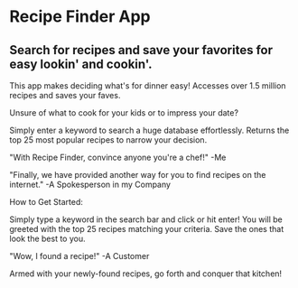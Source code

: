 <h1>Recipe Finder App</h1>

<h2>Search for recipes and save your favorites for easy lookin' and cookin'.</h2>

This app makes deciding what's for dinner easy!  Accesses over 1.5 million recipes and saves your faves.

Unsure of what to cook for your kids or to impress your date?

Simply enter a keyword to search a huge database effortlessly.  Returns the top 25 most popular recipes to narrow your decision.

"With Recipe Finder, convince anyone you're a chef!" -Me

"Finally, we have provided another way for you to find recipes on the internet." -A Spokesperson in my Company

How to Get Started:

Simply type a keyword in the search bar and click or hit enter!  You will be greeted with the top 25 recipes matching your criteria.  Save the ones that look the best to you. 

"Wow, I found a recipe!" -A Customer

Armed with your newly-found recipes, go forth and conquer that kitchen!
